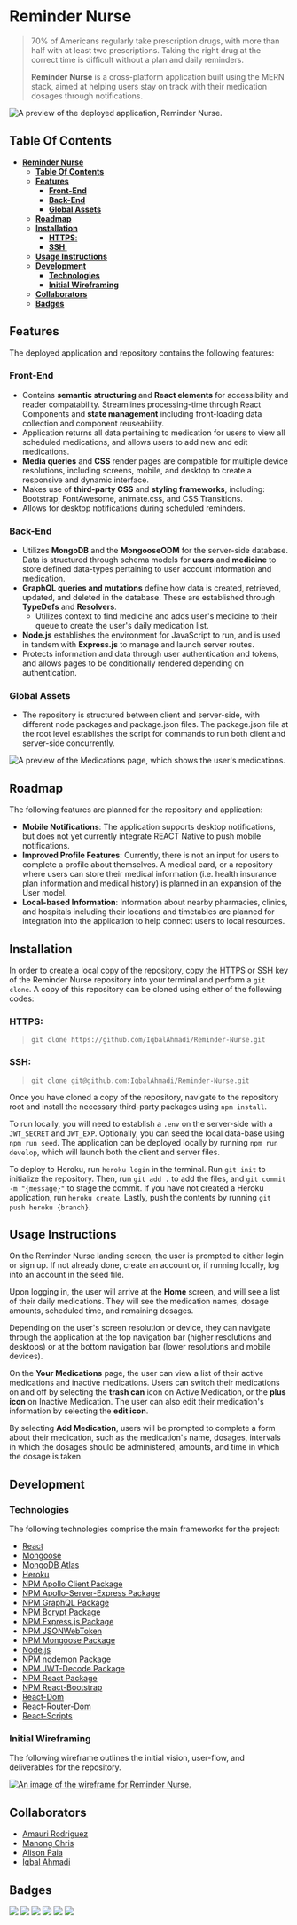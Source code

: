 # **Reminder Nurse**

> 70% of Americans regularly take prescription drugs, with more than half with at least two prescriptions. Taking the right drug at the correct time is difficult without a plan and daily reminders.
>
> **Reminder Nurse** is a cross-platform application built using the MERN stack, aimed at helping users stay on track with their medication dosages through notifications.

![A preview of the deployed application, Reminder Nurse.](assets/images/rn_screenshot_01.png)

## **Table Of Contents**

- [**Reminder Nurse**](#reminder-nurse)
  - [**Table Of Contents**](#table-of-contents)
  - [**Features**](#features)
    - [**Front-End**](#front-end)
    - [**Back-End**](#back-end)
    - [**Global Assets**](#global-assets)
  - [**Roadmap**](#roadmap)
  - [**Installation**](#installation)
    - [**HTTPS**:](#https)
    - [**SSH**:](#ssh)
  - [**Usage Instructions**](#usage-instructions)
  - [**Development**](#development)
    - [**Technologies**](#technologies)
    - [**Initial Wireframing**](#initial-wireframing)
  - [**Collaborators**](#collaborators)
  - [**Badges**](#badges)

## **Features**

The deployed application and repository contains the following features:

### **Front-End**

- Contains **semantic structuring** and **React elements** for accessibility and reader compatability. Streamlines processing-time through React Components and **state management** including front-loading data collection and component reuseability.
- Application returns all data pertaining to medication for users to view all scheduled medications, and allows users to add new and edit medications.
- **Media queries** and **CSS** render pages are compatible for multiple device resolutions, including screens, mobile, and desktop to create a responsive and dynamic interface.
- Makes use of **third-party CSS** and **styling frameworks**, including: Bootstrap, FontAwesome, animate.css, and CSS Transitions.
- Allows for desktop notifications during scheduled reminders.

### **Back-End**

- Utilizes **MongoDB** and the **MongooseODM** for the server-side database. Data is structured through schema models for **users** and **medicine** to store defined data-types pertaining to user account information and medication.
- **GraphQL queries and mutations** define how data is created, retrieved, updated, and deleted in the database. These are established through **TypeDefs** and **Resolvers**.
  - Utilizes context to find medicine and adds user's medicine to their queue to create the user's daily medication list.
- **Node.js** establishes the environment for JavaScript to run, and is used in tandem with **Express.js** to manage and launch server routes.
- Protects information and data through user authentication and tokens, and allows pages to be conditionally rendered depending on authentication.

### **Global Assets**

- The repository is structured between client and server-side, with different node packages and package.json files. The package.json file at the root level establishes the script for commands to run both client and server-side concurrently.

![A preview of the Medications page, which shows the user's medications.](/assets/images/rn_screenshot_02.png)

## **Roadmap**

The following features are planned for the repository and application:

- **Mobile Notifications**: The application supports desktop notifications, but does not yet currently integrate REACT Native to push mobile notifications.
- **Improved Profile Features**: Currently, there is not an input for users to complete a profile about themselves. A medical card, or a repository where users can store their medical information (i.e. health insurance plan information and medical history) is planned in an expansion of the User model.
- **Local-based Information**: Information about nearby pharmacies, clinics, and hospitals including their locations and timetables are planned for integration into the application to help connect users to local resources.

## **Installation**

In order to create a local copy of the repository, copy the HTTPS or SSH key of the Reminder Nurse repository into your terminal and perform a `git clone`. A copy of this repository can be cloned using either of the following codes:

### **HTTPS**:

> `git clone https://github.com/IqbalAhmadi/Reminder-Nurse.git`

### **SSH**:

> `git clone git@github.com:IqbalAhmadi/Reminder-Nurse.git`

Once you have cloned a copy of the repository, navigate to the repository root and install the necessary third-party packages using `npm install`.

To run locally, you will need to establish a `.env` on the server-side with a `JWT_SECRET` and `JWT_EXP`. Optionally, you can seed the local data-base using `npm run seed`. The application can be deployed locally by running `npm run develop`, which will launch both the client and server files.

To deploy to Heroku, run `heroku login` in the terminal. Run `git init` to initialize the repository. Then, run `git add .` to add the files, and `git commit -m "{message}"` to stage the commit. If you have not created a Heroku application, run `heroku create`. Lastly, push the contents by running `git push heroku {branch}`.

## **Usage Instructions**

On the Reminder Nurse landing screen, the user is prompted to either login or sign up. If not already done, create an account or, if running locally, log into an account in the seed file.

Upon logging in, the user will arrive at the **Home** screen, and will see a list of their daily medications. They will see the medication names, dosage amounts, scheduled time, and remaining dosages.

Depending on the user's screen resolution or device, they can navigate through the application at the top navigation bar (higher resolutions and desktops) or at the bottom navigation bar (lower resolutions and mobile devices).

On the **Your Medications** page, the user can view a list of their active medications and inactive medications. Users can switch their medications on and off by selecting the **trash can** icon on Active Medication, or the **plus icon** on Inactive Medication. The user can also edit their medication's information by selecting the **edit icon**.

By selecting **Add Medication**, users will be prompted to complete a form about their medication, such as the medication's name, dosages, intervals in which the dosages should be administered, amounts, and time in which the dosage is taken.

## **Development**

### **Technologies**

The following technologies comprise the main frameworks for the project:

- [React](https://reactjs.org/)
- [Mongoose](https://mongoosejs.com/docs/guide.html)
- [MongoDB Atlas](https://www.mongodb.com/cloud/atlas)
- [Heroku](https://www.heroku.com)
- [NPM Apollo Client Package](https://www.npmjs.com/package/stripe)
- [NPM Apollo-Server-Express Package](https://www.npmjs.com/package/apollo-server-express)
- [NPM GraphQL Package](https://www.npmjs.com/package/graphql)
- [NPM Bcrypt Package](https://www.npmjs.com/package/bcrypt)
- [NPM Express.js Package](https://www.npmjs.com/package/express)
- [NPM JSONWebToken](https://www.npmjs.com/package/jsonwebtoken)
- [NPM Mongoose Package](https://www.npmjs.com/package/mongoose)
- [Node.js](https://nodejs.org/en/)
- [NPM nodemon Package](https://www.npmjs.com/package/nodemon)
- [NPM JWT-Decode Package](https://www.npmjs.com/package/jwt-decode)
- [NPM React Package](https://www.npmjs.com/package/react)
- [NPM React-Bootstrap](https://www.npmjs.com/package/react-bootstrap)
- [React-Dom](https://www.npmjs.com/package/react-dom)
- [React-Router-Dom](https://www.npmjs.com/package/react-router-dom)
- [React-Scripts](https://www.npmjs.com/package/react-scripts)

### **Initial Wireframing**

The following wireframe outlines the initial vision, user-flow, and deliverables for the repository.

[![An image of the wireframe for Reminder Nurse.](./assets/images/wireframe.png)](https://www.figma.com/file/80PipsIdQMKVywFyTsRBBb/Reminder-Nurse?node-id=0%3A1&t=h3E3tFNgBNsv1Rsq-0)

## **Collaborators**

- [Amauri Rodriguez](https://github.com/NicolasFlamel)
- [Manong Chris](https://github.com/christiangella)
- [Alison Paia](https://github.com/AliPaia)
- [Iqbal Ahmadi](https://github.com/IqbalAhmadi)

## **Badges**

![](https://img.shields.io/github/repo-size/IqbalAhmadi/reminder-nurse) ![](https://img.shields.io/librariesio/github/IqbalAhmadi/reminder-nurse) ![](https://img.shields.io/github/sponsors/IqbalAhmadi?style=social) ![](https://img.shields.io/github/contributors/IqbalAhmadi/reminder-nurse) ![](https://img.shields.io/github/last-commit/IqbalAhmadi/reminder-nurse) ![](https://img.shields.io/github/languages/top/IqbalAhmadi/reminder-nurse)
